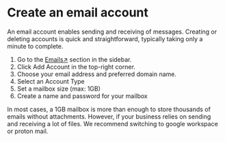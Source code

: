 # Create an email account

An email account enables sending and receiving of messages. 
Creating or deleting accounts is quick and straightforward, typically taking only a minute to complete.


1. Go to the [Emails↗](https://cloud.envision.nl/emails) section in the sidebar.
2. Click Add Account in the top-right corner.
3. Choose your email address and preferred domain name.
4. Select an Account Type
5. Set a mailbox size (max: 1GB)
6. Create a name and password for your mailbox


In most cases, a 1GB mailbox is more than enough to store thousands of emails without attachments. However, if your business relies on sending
and receiving a lot of files. We recommend switching to google workspace or proton mail.
